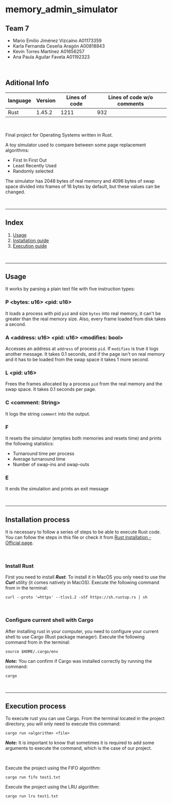 # memory_admin_simulator

## Team 7
- Mario Emilio Jiménez Vizcaíno A01173359
- Karla Fernanda Ceseña Aragón A00818843
- Kevin Torres Martínez A01656257
- Ana Paula Aguilar Favela A01192323

<br/>

## Aditional Info
| language | Version | Lines of code       | Lines of code w/o comments    |
|----------|---------|---------------------|-------------------------------|
|  Rust    |  1.45.2 |        1211         |              932              |

<br/>

Final project for Operating Systems written in Rust.

A toy simulator used to compare between some page replacement algorithms:

- First In First Out
- Least Recently Used
- Randomly selected

The simulator has 2048 bytes of real memory and 4096 bytes of swap space divided into frames of 16 bytes by default, but these values can be changed.

<br/>

***

## Index 
1. [Usage](#Usage)
2. [Installation guide](#Installation-process)
3. [Execution guide](#Execution-process)

<br/>

***

## Usage

It works by parsing a plain text file with five instruction types:

### P \<bytes: u16> \<pid: u16>

It loads a process with pid `pid` and size `bytes` into real memory, it can't be greater than the real memory size. Also, every frame loaded from disk takes a second.

### A \<address: u16> \<pid: u16> \<modifies: bool>

Accesses an address at `address` of process `pid`. If `modifies` is true it logs another message. It takes 0.1 seconds, and if the page isn't on real memory and it has to be loaded from the swap space it takes 1 more second.

### L \<pid: u16>

Frees the frames allocated by a process `pid` from the real memory and the swap space. It takes 0.1 seconds per page.

### C \<comment: String>

It logs the string `comment` into the output.

### F

It resets the simulator (empties both memories and resets time) and prints the following statistics:

- Turnaround time per process
- Average turnaround time
- Number of swap-ins and swap-outs

### E

It ends the simulation and prints an exit message

<br/>

***

## Installation process

It is necessary to follow a series of steps to be able to execute Rust code. You can follow the steps in this file or check it from [Rust installation - Official page](https://www.rust-lang.org/tools/install).

<br/>

### Install Rust
First you need to install ***Rust***. To install it in MacOS you only need to use the ***Curl*** utility (it comes natively in MacOS). Execute the following command from in the terminal:

```
curl --proto '=https' --tlsv1.2 -sSf https://sh.rustup.rs | sh
```

<br/>

### Configure current shell with Cargo
After installing rust in your computer, you need to configure your current shell to use Cargo (Rust package manager). Execute the following command from in the terminal:

```
source $HOME/.cargo/env
```
***Note:*** You can confirm if Cargo was installed correctly by running the command:
```
cargo
```

<br/>

***

## Execution process
To execute rust you can use Cargo. From the terminal located in the project directory, you will only need to execute this command:

```
cargo run <algorithm> <file>
```
***Note:*** It is important to know that sometimes it is required to add some arguments to execute the command, which is the case of our project.

<br/>

Execute the project using the FIFO algorithm:
```
cargo run fifo test1.txt
```
Execute the project using the LRU algorithm:
```
cargo run lru test1.txt
```
